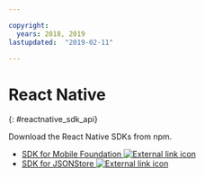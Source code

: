 ```yaml
---

copyright:
  years: 2018, 2019
lastupdated:  "2019-02-11"

---
```


#	React Native
{: #reactnative_sdk_api}

Download the React Native SDKs from npm.

* [SDK for Mobile Foundation ![External link icon](../../icons/launch-glyph.svg "External link icon")](https://www.npmjs.com/package/react-native-ibm-mobilefirst)
* [SDK for JSONStore ![External link icon](../../icons/launch-glyph.svg "External link icon")](https://www.npmjs.com/package/react-native-mobilefirst-jsonstore)


